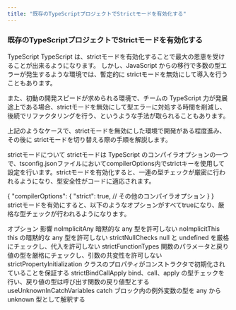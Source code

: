 ```yaml
---
title: "既存のTypeScriptプロジェクトでStrictモードを有効化する"
---
```


### 既存のTypeScriptプロジェクトでStrictモードを有効化する
TypeScript
TypeScript は、strictモードを有効化することで最大の恩恵を受けることが出来るようになります。
しかし、JavaScript からの移行で多数の型エラーが発生するような環境では、暫定的に strictモードを無効にして導入を行うこともあります。

また、初動の開発スピードが求められる環境で、チームの TypeScript 力が発展途上である場合、strictモードを無効にして型エラーに対処する時間を削減し、後続でリファクタリングを行う、というような手法が取られることもあります。

上記のようなケースで、strictモードを無効にした環境で開発がある程度進み、その後に strictモードを切り替える際の手順を解説します。

strictモードについて
strictモードは TypeScript のコンパイラオプションの一つで、tsconfig.jsonファイルにおいてcompilerOptions内でstrictキーを使用して設定を行います。strictモードを有効化すると、一連の型チェックが厳密に行われるようになり、型安全性がコードに適応されます。

{
  "compilerOptions": {
    "strict": true,
    // その他のコンパイラオプション
  }
}
strictモードを有効にすると、以下のようなオプションがすべてtrueになり、厳格な型チェックが行われるようになります。

オプション	影響
noImplicitAny	暗黙的な any 型を許可しない
noImplicitThis	this の暗黙的な any 型を許可しない
strictNullChecks	null と undefined を厳格にチェックし、代入を許可しない
strictFunctionTypes	関数のパラメータと戻り値の型を厳格にチェックし、引数の共変性を許可しない
strictPropertyInitialization	クラスのプロパティがコンストラクタで初期化されていることを保証する
strictBindCallApply	bind、call、apply の型チェックを行い、戻り値の型は呼び出す関数の戻り値型とする
useUnknownInCatchVariables	catch ブロック内の例外変数の型を any から unknown 型として解釈する
